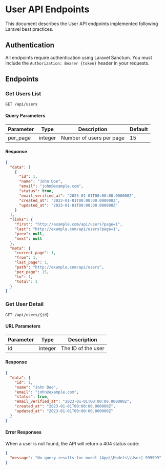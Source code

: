 # User API Endpoints

This document describes the User API endpoints implemented following Laravel best practices.

## Authentication

All endpoints require authentication using Laravel Sanctum. You must include the `Authorization: Bearer {token}` header in your requests.

## Endpoints

### Get Users List

```
GET /api/users
```

#### Query Parameters

| Parameter | Type | Description | Default |
|-----------|------|-------------|---------|
| per_page | integer | Number of users per page | 15 |

#### Response

```json
{
  "data": [
    {
      "id": 1,
      "name": "John Doe",
      "email": "john@example.com",
      "status": true,
      "email_verified_at": "2023-01-01T00:00:00.000000Z",
      "created_at": "2023-01-01T00:00:00.000000Z",
      "updated_at": "2023-01-01T00:00:00.000000Z"
    }
  ],
  "links": {
    "first": "http://example.com/api/users?page=1",
    "last": "http://example.com/api/users?page=1",
    "prev": null,
    "next": null
  },
  "meta": {
    "current_page": 1,
    "from": 1,
    "last_page": 1,
    "path": "http://example.com/api/users",
    "per_page": 15,
    "to": 1,
    "total": 1
  }
}
```

### Get User Detail

```
GET /api/users/{id}
```

#### URL Parameters

| Parameter | Type | Description |
|-----------|------|-------------|
| id | integer | The ID of the user |

#### Response

```json
{
  "data": {
    "id": 1,
    "name": "John Doe",
    "email": "john@example.com",
    "status": true,
    "email_verified_at": "2023-01-01T00:00:00.000000Z",
    "created_at": "2023-01-01T00:00:00.000000Z",
    "updated_at": "2023-01-01T00:00:00.000000Z"
  }
}
```

#### Error Responses

When a user is not found, the API will return a 404 status code:

```json
{
  "message": "No query results for model [App\\Models\\User] 999999"
}
```